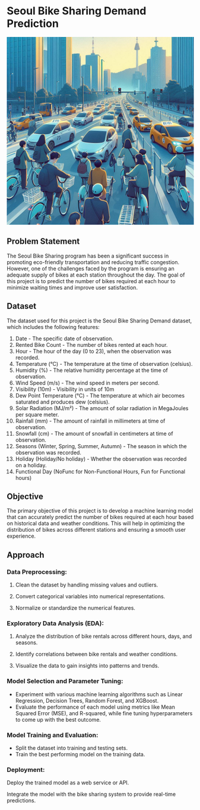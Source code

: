 # Seoul Bike Sharing Demand Prediction

![alt text](<Seoul Bike Sharing Demand Prediction project cover page, 4x3, height 1_2 of the width.png>)

## Problem Statement
The Seoul Bike Sharing program has been a significant success in promoting eco-friendly transportation and reducing traffic congestion. However, one of the challenges faced by the program is ensuring an adequate supply of bikes at each station throughout the day. The goal of this project is to predict the number of bikes required at each hour to minimize waiting times and improve user satisfaction.

## Dataset
The dataset used for this project is the Seoul Bike Sharing Demand dataset, which includes the following features:

1. Date - The specific date of observation.
2. Rented Bike Count - The number of bikes rented at each hour.
3. Hour - The hour of the day (0 to 23), when the observation was recorded.
4. Temperature (°C) - The temperature at the time of observation (celsius).
5. Humidity (%) - The relative humidity percentage at the time of observation.
6. Wind Speed (m/s) - The wind speed in meters per second.
7. Visibility (10m) - Visibility in units of 10m
8. Dew Point Temperature (°C) - The temperature at which air becomes saturated and produces dew (celsius).
9. Solar Radiation (MJ/m²) - The amount of solar radiation in MegaJoules per square meter.
10. Rainfall (mm) - The amount of rainfall in millimeters at time of observation.
11. Snowfall (cm) - The amount of snowfall in centimeters at time of observation.
12. Seasons (Winter, Spring, Summer, Autumn) - The season in which the observation was recorded.
13. Holiday (Holiday/No holiday) - Whether the observation was recorded on a holiday.
14. Functional Day (NoFunc for Non-Functional Hours, Fun for Functional hours)

## Objective
The primary objective of this project is to develop a machine learning model that can accurately predict the number of bikes required at each hour based on historical data and weather conditions. This will help in optimizing the distribution of bikes across different stations and ensuring a smooth user experience.

## Approach
### Data Preprocessing:

1. Clean the dataset by handling missing values and outliers.

2. Convert categorical variables into numerical representations.

3. Normalize or standardize the numerical features.

### Exploratory Data Analysis (EDA):

1. Analyze the distribution of bike rentals across different hours, days, and seasons.

2. Identify correlations between bike rentals and weather conditions.

3. Visualize the data to gain insights into patterns and trends.

### Model Selection and Parameter Tuning:
- Experiment with various machine learning algorithms such as Linear Regression, Decision Trees, Random Forest, and XGBoost.
-  Evaluate the performance of each model using metrics like Mean Squared Error (MSE), and R-squared, while fine tuning hyperparameters to come up with the best outcome.

### Model Training and Evaluation:
- Split the dataset into training and testing sets.
- Train the best performing model on the training data.

### Deployment:

Deploy the trained model as a web service or API.

Integrate the model with the bike sharing system to provide real-time predictions.